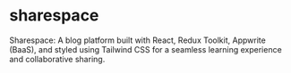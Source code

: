 # sharespace
Sharespace: A blog platform built with React, Redux Toolkit, Appwrite (BaaS), and styled using Tailwind CSS for a seamless learning experience and collaborative sharing.
